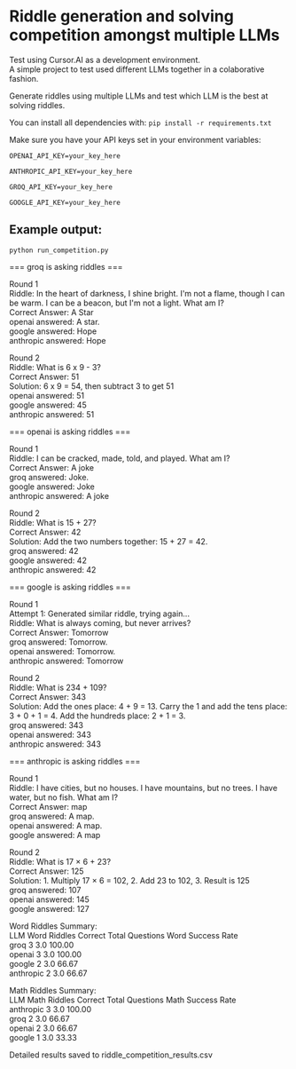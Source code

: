 # Riddle generation and solving competition amongst multiple LLMs
Test using Cursor.AI as a development environment.  
A simple project to test used different LLMs together in a colaborative fashion.  

Generate riddles using multiple LLMs and test which LLM is the best at solving riddles.

You can install all dependencies with:
      `pip install -r requirements.txt`

Make sure you have your API keys set in your environment variables:

`OPENAI_API_KEY=your_key_here`

`ANTHROPIC_API_KEY=your_key_here`

`GROQ_API_KEY=your_key_here`

`GOOGLE_API_KEY=your_key_here`

## Example output:

`python run_competition.py`

=== groq is asking riddles ===  

Round 1  
Riddle: In the heart of darkness, I shine bright. I'm not a flame, though I can be warm. I can be a beacon, but I'm not a light. What am I?  
Correct Answer: A Star  
openai answered: A star.  
google answered: Hope  
anthropic answered: Hope  

Round 2  
Riddle: What is 6 x 9 - 3?  
Correct Answer: 51  
Solution: 6 x 9 = 54, then subtract 3 to get 51  
openai answered: 51  
google answered: 45  
anthropic answered: 51  

=== openai is asking riddles ===  

Round 1  
Riddle: I can be cracked, made, told, and played. What am I?  
Correct Answer: A joke  
groq answered: Joke.  
google answered: Joke  
anthropic answered: A joke  

Round 2  
Riddle: What is 15 + 27?  
Correct Answer: 42  
Solution: Add the two numbers together: 15 + 27 = 42.  
groq answered: 42  
google answered: 42  
anthropic answered: 42  

=== google is asking riddles ===  

Round 1  
Attempt 1: Generated similar riddle, trying again...  
Riddle: What is always coming, but never arrives?  
Correct Answer: Tomorrow  
groq answered: Tomorrow.  
openai answered: Tomorrow.  
anthropic answered: Tomorrow  

Round 2  
Riddle: What is 234 + 109?  
Correct Answer: 343  
Solution: Add the ones place: 4 + 9 = 13. Carry the 1 and add the tens place: 3 + 0 + 1 = 4. Add the hundreds place: 2 + 1 = 3.  
groq answered: 343  
openai answered: 343  
anthropic answered: 343  

=== anthropic is asking riddles ===  

Round 1  
Riddle: I have cities, but no houses. I have mountains, but no trees. I have water, but no fish. What am I?  
Correct Answer: map  
groq answered: A map.  
openai answered: A map.  
google answered: A map  

Round 2  
Riddle: What is 17 × 6 + 23?  
Correct Answer: 125  
Solution: 1. Multiply 17 × 6 = 102, 2. Add 23 to 102, 3. Result is 125  
groq answered: 107  
openai answered: 145  
google answered: 127  

Word Riddles Summary:  
      LLM  Word Riddles Correct  Total Questions  Word Success Rate  
     groq                     3              3.0             100.00  
   openai                     3              3.0             100.00  
   google                     2              3.0              66.67  
anthropic                     2              3.0              66.67  

Math Riddles Summary:  
      LLM  Math Riddles Correct  Total Questions  Math Success Rate  
anthropic                     3              3.0             100.00  
     groq                     2              3.0              66.67  
   openai                     2              3.0              66.67  
   google                     1              3.0              33.33  

Detailed results saved to riddle_competition_results.csv  
